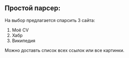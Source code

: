 ## Простой парсер:

На выбор предлагается спарсить 3 сайта:

1. Моё CV
2. Хабр
3. Википедия

Можно доставть список всех ссылок или все картинки.
